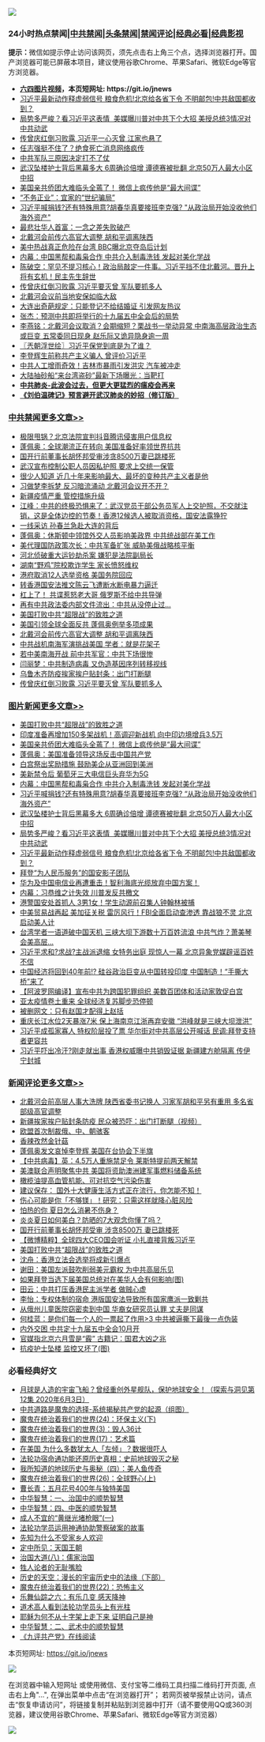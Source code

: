 ![](https://raw.githubusercontent.com/fqnews/bnews/master/64photo/fqnews-qr.jpg)

<div id="tt">
<h3>24小时热点禁闻|<a href="#%E4%B8%AD%E5%85%B1%E7%A6%81%E9%97%BB%E6%9B%B4%E5%A4%9A%E6%96%87%E7%AB%A0">中共禁闻</a>|<a href="#%E5%9B%BE%E7%89%87%E6%96%B0%E9%97%BB%E6%9B%B4%E5%A4%9A%E6%96%87%E7%AB%A0">头条禁闻</a>|<a href="#%E6%96%B0%E9%97%BB%E8%AF%84%E8%AE%BA%E6%9B%B4%E5%A4%9A%E6%96%87%E7%AB%A0">禁闻评论|<a href="#%E5%BF%85%E7%9C%8B%E7%BB%8F%E5%85%B8%E5%A5%BD%E6%96%87">经典必看|<a href="https://gitlab.com/zh99/dong/-/blob/master/README.md#%E7%9C%9F%E7%9B%B8%E8%A7%86%E9%A2%91">经典影视</a></h3>
<div><b>提示：</b>微信如提示停止访问该网页，须先点击右上角三个点，选择浏览器打开。国产浏览器可能已屏蔽本项目，建议使用谷歌Chrome、苹果Safari、微软Edge等官方浏览器。</div>
<ul>
<li><b><a href="http://d1.bdrive.tk/64.mp4" target="_blank">六四图片视频</a>，本页短网址: https://git.io/jnews</b></li>
<li><a href="/topimagenews/20200730/1372152.md">习近平最新动作释虚弱信号 粮食危机!北京给各省下令 不明邮包!中共敌国都收到？</a></li>
<li><a href="/topimagenews/20200730/1372156.md">局势多严峻？看习近平这表情  美媒曝川普对中共下个大招 美授总统3情况对中共动武</a></li>
<li><a href="/comments/20200730/1372217.md">传曾庆红倒习败露 习近平一心灭曾 江家也悬了</a></li>
<li><a href="/comments/20200731/1372430.md">任志强挺不住了？绝食死亡消息网络疯传</a></li>
<li><a href="/cbnews/20200730/1372107.md">中共军队三原因决定打不了仗</a></li>
<li><a href="/topimagenews/20200730/1372227.md">武汉坠楼护士背后黑幕多大 6周确诊倍增 谭德赛被批翻 北京50万人最大小区中招</a></li>
<li><a href="/topimagenews/20200731/1372454.md">美国亲共侨团大难临头全蔫了！ 微信上疯传他是“最大间谍”</a></li>
<li><a href="/cnnews/20200730/1372094.md">“不务正业”：宜家的“世纪骗局”</a></li>
<li><a href="/topimagenews/20200730/1372270.md">习近平喊捐钱?还有特殊用意?胡春华真要接班李克强? "从政治局开始没收他们海外资产"</a></li>
<li><a href="/cnnews/20200731/1372406.md">最悲壮华人首富：一念之差失败破产</a></li>
<li><a href="/cbnews/20200731/1372510.md">北戴河会前传六高官大调整 胡和平调离陕西</a></li>
<li><a href="/cbnews/20200730/1372125.md">美中热战真正危险在台湾 BBC曝北京夺岛后计划</a></li>
<li><a href="/topimagenews/20200731/1372321.md">内幕：中国黑帮和毒枭合作 中共介入制毒洗钱 发起对美化学战</a></li>
<li><a href="/bannedvideo/20200731/1372392.md">陈破空：罕见不提习核心！政治局敲定一件事。习近平挡不住北戴河。晋升上将有玄机！民主先生辞世</a></li>
<li><a href="/cbnews/20200731/1372455.md">传曾庆红倒习败露 习近平要灭曾 军队要抓多人</a></li>
<li><a href="/cnnews/20200731/1372352.md">北戴河会议前当地安保如临大敌</a></li>
<li><a href="/cnnews/20200730/1372027.md">大连出奇葩规定：只能登记不给结婚证 引发网友热议</a></li>
<li><a href="/baitai/20200731/1372402.md">张杰：预测中共即将举行的十九届五中全会后的局势</a></li>
<li><a href="/comments/20200730/1371986.md">李燕铭：北戴河会议取消？会期缩短？栗战书一举动异常 中南海高层政治生态或巨变 五常委同日现身 赵乐际又诡异隐身逾一周</a></li>
<li><a href="/ssgc/20200731/1372359.md">〖兲朝浮世绘〗习近平保党到底是为了谁？</a></li>
<li><a href="/ssgc/20200731/1372509.md">李登辉生前称共产主义骗人 曾评价习近平</a></li>
<li><a href="/cbnews/20200731/1372350.md">中共人工增雨奇效！吉林市暴雨引发洪灾 汽车被冲走</a></li>
<li><a href="/cnnews/20200731/1372367.md">大陆抽砂船“来台湾盗砂”最新下场曝光：当靶打</a></li>
<li><b><a href="/comments/20200211/1275071.md" target="_blank">中共肺炎-此波会过去，但更大更猛烈的瘟疫会再来</a></b></li>
<li><b><a href="/comments/20200207/1272816.md" target="_blank">《刘伯温碑记》预言避开武汉肺炎的妙招（修订版）</a></b></li>
</ul>
</div>

<div class="catlist">
<h3><a href="/cbnews/" target="_blank">中共禁闻</a><span><a href="/cbnews/" target="_blank" rel="nofollow">更多文章>></a></span></h3>
<ul>
<li><a href="/cbnews/20200731/1372617.md" target="_blank">极限甩锅？北京法院宣判抖音腾讯侵害用户信息权</a></li>
<li><a href="/cbnews/20200731/1372615.md" target="_blank">蓬佩奥：全球潮流正在转向 美国准备好率领世界抗共</a></li>
<li><a href="/cbnews/20200731/1372607.md" target="_blank">国开行前董事长胡怀邦受审涉贪8500万妻已跳楼死</a></li>
<li><a href="/cbnews/20200731/1372589.md" target="_blank">武汉宣布控制公职人员因私护照 要求上交统一保管</a></li>
<li><a href="/cbnews/20200731/1372582.md" target="_blank">很少人知道 近几十年来影响最大、最坏的变种共产主义者是他</a></li>
<li><a href="/cbnews/20200731/1372571.md" target="_blank">习做梦李拆梦 反习暗流涌动 北戴河会议开不开？</a></li>
<li><a href="/cbnews/20200731/1372570.md" target="_blank">新疆疫情严重 管控措施升级</a></li>
<li><a href="/cbnews/20200731/1372569.md" target="_blank">江峰：中共的终极恐惧来了：武汉党员干部公务员军人上交护照，不交就注销，这是全体边控的节奏！香港12候选人被取消资格，国安法露狰狞</a></li>
<li><a href="/cbnews/20200731/1372566.md" target="_blank">一线采访 孙春兰急赴大连的背后</a></li>
<li><a href="/cbnews/20200731/1372565.md" target="_blank">蓬佩奥：休斯顿中领馆外交人员影响美政界 中共统战部在美工作</a></li>
<li><a href="/cbnews/20200731/1372564.md" target="_blank">美代理国防政策次长：中共军备扩张 威胁美俄战略核平衡</a></li>
<li><a href="/cbnews/20200731/1372563.md" target="_blank">河北侦破重大运钞劫杀案 嫌犯是法院副局长</a></li>
<li><a href="/cbnews/20200731/1372552.md" target="_blank">湖南“野鸡”院校欺诈学生 家长愤怒维权</a></li>
<li><a href="/cbnews/20200731/1372534.md" target="_blank">港府取消12人选举资格 美国务院回应</a></li>
<li><a href="/cbnews/20200731/1372530.md" target="_blank">转香港国安法推文陈云飞遭断水断电暴力逼迁</a></li>
<li><a href="/cbnews/20200731/1372528.md" target="_blank">杠上了！ 共谍惹怒老大哥 俄罗斯不给中共导弹</a></li>
<li><a href="/cbnews/20200731/1372527.md" target="_blank">再有中共政法委内部文件流出：中共从没停止过…</a></li>
<li><a href="/comments/20200731/1372471.md" target="_blank">美国打败中共“超限战”的致胜之道</a></li>
<li><a href="/cbnews/20200731/1372516.md" target="_blank">美国引领全球全面反共 蓬佩奥例举多项成果</a></li>
<li><a href="/cbnews/20200731/1372510.md" target="_blank">北戴河会前传六高官大调整 胡和平调离陕西</a></li>
<li><a href="/cbnews/20200731/1372496.md" target="_blank">中共战机南海军演挑战美国 学者：就是花架子</a></li>
<li><a href="/cbnews/20200731/1372495.md" target="_blank">若中美南海开战 前中共军官：中共下场很惨</a></li>
<li><a href="/cbnews/20200731/1372485.md" target="_blank">闫丽梦：中共制造病毒 又伪造基因序列转移视线</a></li>
<li><a href="/cbnews/20200731/1372484.md" target="_blank">乌鲁木齐防疫挨家挨户贴封条：出门打断腿</a></li>
<li><a href="/cbnews/20200731/1372455.md" target="_blank">传曾庆红倒习败露 习近平要灭曾 军队要抓多人</a></li>

</ul>
</div>
<div class="catlist">
<h3><a href="/topimagenews/" target="_blank">图片新闻</a><span><a href="/topimagenews/" target="_blank" rel="nofollow">更多文章>></a></span></h3>
<ul>
<li><a href="/comments/20200731/1372471.md" target="_blank">美国打败中共“超限战”的致胜之道</a></li>
<li><a href="/topimagenews/20200731/1372515.md" target="_blank">印度准备再增加150多架战机！高调迎新战机 向中印边境增兵3.5万</a></li>
<li><a href="/topimagenews/20200731/1372454.md" target="_blank">美国亲共侨团大难临头全蔫了！ 微信上疯传他是“最大间谍”</a></li>
<li><a href="/topimagenews/20200731/1372446.md" target="_blank">蓬佩奥：美国准备领导这场反击中国共产党</a></li>
<li><a href="/topimagenews/20200731/1372338.md" target="_blank">白宫祭出奖励措施 鼓励美企从亚洲回到美洲</a></li>
<li><a href="/topimagenews/20200731/1372337.md" target="_blank">美新禁令后 葡萄牙三大电信巨头弃华为5G</a></li>
<li><a href="/topimagenews/20200731/1372321.md" target="_blank">内幕：中国黑帮和毒枭合作 中共介入制毒洗钱 发起对美化学战</a></li>
<li><a href="/topimagenews/20200730/1372270.md" target="_blank">习近平喊捐钱?还有特殊用意?胡春华真要接班李克强? &#8220;从政治局开始没收他们海外资产&#8221;</a></li>
<li><a href="/topimagenews/20200730/1372227.md" target="_blank">武汉坠楼护士背后黑幕多大 6周确诊倍增 谭德赛被批翻 北京50万人最大小区中招</a></li>
<li><a href="/topimagenews/20200730/1372156.md" target="_blank">局势多严峻？看习近平这表情  美媒曝川普对中共下个大招 美授总统3情况对中共动武</a></li>
<li><a href="/topimagenews/20200730/1372152.md" target="_blank">习近平最新动作释虚弱信号 粮食危机!北京给各省下令 不明邮包!中共敌国都收到？</a></li>
<li><a href="/topimagenews/20200730/1371678.md" target="_blank">拜登“为人民币服务”的国安影子团队</a></li>
<li><a href="/topimagenews/20200730/1371159.md" target="_blank">华为及中国电信业再遭重击！智利海底光缆放弃中国方案！</a></li>
<li><a href="/topimagenews/20200730/1370225.md" target="_blank">内幕：习恭维之计失效 川普发反共檄文</a></li>
<li><a href="/topimagenews/20200730/1370126.md" target="_blank">港警国安处首抓人 3男1女！学生动源前召集人钟翰林被捕</a></li>
<li><a href="/topimagenews/20200729/1370121.md" target="_blank">中美贸易战再起 美加征关税 雷厉风行！FBI全面启动查渗透 靠战狼不灵 北京启动美人计</a></li>
<li><a href="/topimagenews/20200729/1370051.md" target="_blank">台湾学者一语道破中国天机 三峡大坝下游数十万百姓流浪 中共气炸？萧美琴会美高层…</a></li>
<li><a href="/topimagenews/20200729/1370033.md" target="_blank">习近平求和?求战?主战派退缩 女特务出庭 现惊人一幕 北京异象党媒辟谣百姓不信</a></li>
<li><a href="/topimagenews/20200729/1369885.md" target="_blank">中国经济将回到40年前!? 硅谷政治巨变从中国转投印度 中国制造！“手撕大桥”来了</a></li>
<li><a href="/topimagenews/20200729/1368682.md" target="_blank">【阿波罗网编译】宣布中共为跨国犯罪组织 美数百团体和活动家敦促白宫</a></li>
<li><a href="/topimagenews/20200729/1368377.md" target="_blank">亚太疫情卷土重来 全球经济复苏脚步恐停顿</a></li>
<li><a href="/topimagenews/20200728/1368020.md" target="_blank">被删网文：只有赵国才配得上赵括</a></li>
<li><a href="/topimagenews/20200728/1368013.md" target="_blank">重庆长江水位2天暴涨7米 保上海南京江浙再弃安徽 &#8220;洪峰就是三峡大坝泄洪&#8221;</a></li>
<li><a href="/topimagenews/20200728/1367995.md" target="_blank">习近平成孤家寡人 特权阶层投了票 华尔街对中共高层公开喊话 民调:拜登支持者更容共</a></li>
<li><a href="/topimagenews/20200728/1367959.md" target="_blank">习近平吓出冷汗?刚走就出事 香港权威曝中共销毁证据 新疆建方舱隔离 传伊宁封城</a></li>

</ul>
</div>
<div class="catlist">
<h3><a href="/comments/" target="_blank">新闻评论</a><span><a href="/comments/" target="_blank" rel="nofollow">更多文章>></a></span></h3>
<ul>
<li><a href="/comments/20200731/1372622.md" target="_blank">北戴河会前高层人事大洗牌 陕西省委书记换人 习家军胡和平另有重用 多名省部级高官调整</a></li>
<li><a href="/comments/20200731/1372621.md" target="_blank">新疆挨家挨户贴封条防疫 民众被恐吓：出门打断腿（视频）</a></li>
<li><a href="/comments/20200731/1372620.md" target="_blank">欧盟首次制裁俄、中、朝骇客</a></li>
<li><a href="/comments/20200731/1372619.md" target="_blank">香辣孜然金针菇</a></li>
<li><a href="/comments/20200731/1372616.md" target="_blank">蓬佩奥发文哀悼李登辉 美国在台协会下半旗</a></li>
<li><a href="/comments/20200731/1372614.md" target="_blank">【中共病毒】英：4.5万人重施禁足令  莱斯特提前两天解禁</a></li>
<li><a href="/comments/20200731/1372605.md" target="_blank">美澳联合声明聚焦中共 美国将资助澳洲建军事燃料储备系统</a></li>
<li><a href="/comments/20200731/1372597.md" target="_blank">橄榄油提高血管机能、可对抗空气污染伤害</a></li>
<li><a href="/comments/20200731/1372596.md" target="_blank">建议保存：  国外十大健康生活方式正在流行，你怎能不知！</a></li>
<li><a href="/comments/20200731/1372595.md" target="_blank">伤心可能是你「不够镁」！研究：只需这样就降心脏风险</a></li>
<li><a href="/comments/20200731/1372594.md" target="_blank">怕热的你  夏日怎么消暑不伤身？</a></li>
<li><a href="/comments/20200731/1372585.md" target="_blank">炎炎夏日如何美白？防晒的7大观念你懂了吗？</a></li>
<li><a href="/comments/20200731/1372584.md" target="_blank">国开行前董事长胡怀邦受审  涉贪8500万 妻已跳楼死</a></li>
<li><a href="/comments/20200731/1372531.md" target="_blank">【微博精粹】全球四大CEO国会听证 小扎直接背叛习近平</a></li>
<li><a href="/comments/20200731/1372471.md" target="_blank">美国打败中共“超限战”的致胜之道</a></li>
<li><a href="/comments/20200731/1372524.md" target="_blank">沈舟：香港立法会选举将成新引爆点</a></li>
<li><a href="/comments/20200731/1372488.md" target="_blank">谢田：美国左派鼓吹削弱美元霸权 为中共高层乐见</a></li>
<li><a href="/comments/20200731/1372482.md" target="_blank">如果拜登当选下届美国总统对在美华人会有何影响(图)</a></li>
<li><a href="/comments/20200731/1372478.md" target="_blank">田云：中共打压香港民主派学者 做贼心虚</a></li>
<li><a href="/comments/20200731/1372466.md" target="_blank">李怡：专权体制的宿命 港版国安法导致所有国家鹰派一致剿共</a></li>
<li><a href="/comments/20200731/1372452.md" target="_blank">从俄州儿童医院窃密卖到中国 华裔女研究员认罪 丈夫是同谋</a></li>
<li><a href="/comments/20200731/1372448.md" target="_blank">何桂蓝：是你们每一个人的一票起了作用>3 中共被逼撕下最後一点伪装</a></li>
<li><a href="/comments/20200731/1372445.md" target="_blank">内外交困 中共定十九届五中全会10月开</a></li>
<li><a href="/comments/20200731/1372437.md" target="_blank">官媒指北京六月雪是“霰” 古籍记：国君大凶之兆</a></li>
<li><a href="/comments/20200731/1372436.md" target="_blank">抗疫护士坠楼 监控又坏了(图)</a></li>

</ul>
</div>

<div class="catlist">
<h3>必看经典好文</h3>
<ul>
<li><a href="/comments/20200712/1359456.md" target="_blank">月球是人造的宇宙飞船？曾经重创外星舰队，保护地球安全！（探索与洞见第12集 2020年6月3日）</a></li>
<li><a href="/comments/20181209/1044543.md" target="_blank">中共道路是魔鬼的选择-系统揭秘共产党的起源（组图）</a></li>
<li><a href="/cbnews/20180907/994846.md" target="_blank">魔鬼在统治着我们的世界(24)：环保主义(下)</a></li>
<li><a href="/topimagenews/20180521/945342.md" target="_blank">魔鬼在统治着我们的世界(3)：毁人36计</a></li>
<li><a href="/topimagenews/20180620/960677.md" target="_blank">魔鬼在统治着我们的世界(17)：艺术篇</a></li>
<li><a href="/comments/20200427/1319933.md" target="_blank">在美国 为什么多数犹太人「左倾」？数据很吓人</a></li>
<li><a href="/tculture/20121025/73069.md" target="_blank">法轮功宿命通功能还原历史真相：史前地球毁灭之秘</a></li>
<li><a href="/tculture/xiulian/20170729/799172.md" target="_blank">我所知道的地球历史与奥秘（四）：美人鱼传奇</a></li>
<li><a href="/comments/20181210/1044798.md" target="_blank">魔鬼在统治着我们的世界(26)：全球野心(上)</a></li>
<li><a href="/comments/20200713/1359796.md" target="_blank">曹长青：五月花号400年与独特美国</a></li>
<li><a href="/comments/20200605/1340202.md" target="_blank">中华智慧：一、治国中的顺势智慧</a></li>
<li><a href="/comments/20200605/783247.md" target="_blank">中华智慧：四、中医的顺势智慧</a></li>
<li><a href="/lifebaike/20200527/1334909.md" target="_blank">成人不宜的“黄继光堵枪眼”(一)</a></li>
<li><a href="/cbnews/20170626/780479.md" target="_blank">法轮功学员运用神通协助警察破案的故事</a></li>
<li><a href="/comments/20200620/1346848.md" target="_blank">先知为什么不受家乡人欢迎</a></li>
<li><a href="/tculture/xiulian/20151111/470021.md" target="_blank">定中所见：天国王朝</a></li>
<li><a href="/cbnews/20190424/914482.md" target="_blank">治国大道(八)：儒家治国</a></li>
<li><a href="/comments/20200606/783250.md" target="_blank">牲人论者的无耻嘴脸</a></li>
<li><a href="/tculture/20121025/73066.md" target="_blank">历史的天空：漫长的宇宙历史中的法缘（下部）</a></li>
<li><a href="/comments/20180804/981524.md" target="_blank">魔鬼在统治着我们的世界(22)：恐怖主义</a></li>
<li><a href="/tculture/20190101/792146.md" target="_blank">乐舞仙踪之六：有乐几变 感天降神</a></li>
<li><a href="/comments/20200227/1284657.md" target="_blank">道术高人看到法轮功学员头上有光柱</a></li>
<li><a href="/ccpdope/20190803/1168965.md" target="_blank">耶稣为何不从十字架上走下来 证明自己是神</a></li>
<li><a href="/comments/20200605/783249.md" target="_blank">中华智慧：二、武术中的顺势智慧</a></li>
<li><a href="/bookonline/20131116/201057.md" target="_blank">《九评共产党》在线阅读</a></li>

</ul>
</div>

本页短网址: https://git.io/jnews

![](https://raw.githubusercontent.com/fqnews/bnews/master/64photo/fqnews-qr.jpg)

在浏览器中输入短网址 或使用微信、支付宝等二维码工具扫描二维码打开页面, 点击右上角"...", 在弹出菜单中点击“在浏览器打开”； 若网页被举报禁止访问，请点击“恢复申请访问”，将链接复制并粘贴到浏览器中打开（请不要使用QQ或360浏览器，建议使用谷歌Chrome、苹果Safari、微软Edge等官方浏览器）

![](https://raw.githubusercontent.com/fqnews/bnews/master/64photo/wx.jpg)